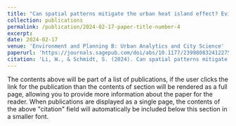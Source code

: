 ```yaml
---
title: "Can spatial patterns mitigate the urban heat island effect? Evidence from German metropolitan regions"
collection: publications
permalink: /publication/2024-02-17-paper-title-number-4
excerpt: 
date: 2024-02-17
venue: 'Environment and Planning B: Urban Analytics and City Science'
paperurl: 'https://journals.sagepub.com/doi/abs/10.1177/23998083241227500'
citation: 'Li, W., & Schmidt, S. (2024). Can spatial patterns mitigate the urban heat island effect? Evidence from German metropolitan regions. Environment and Planning B: Urban Analytics and City Science, 23998083241227500.'
---
```


The contents above will be part of a list of publications, if the user clicks the link for the publication than the contents of section will be rendered as a full page, allowing you to provide more information about the paper for the reader. When publications are displayed as a single page, the contents of the above "citation" field will automatically be included below this section in a smaller font.
